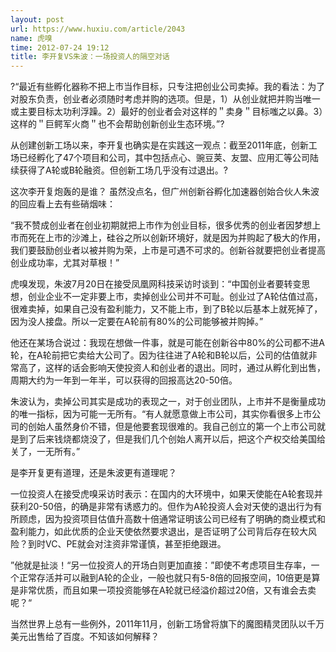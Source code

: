 ```yaml
---
layout: post
url: https://www.huxiu.com/article/2043
name: 虎嗅
time: 2012-07-24 19:12
title: 李开复VS朱波：一场投资人的隔空对话
---
```

?“最近有些孵化器称不把上市当作目标，只专注把创业公司卖掉。我的看法：为了对股东负责，创业者必须随时考虑并购的选项。但是，1）从创业就把并购当唯一或主要目标太功利浮躁。2）最好的创业者会对这样的＂卖身＂目标嗤之以鼻。3）这样的＂巨鳄军火商＂也不会帮助创新创业生态环境。”?

从创建创新工场以来，李开复也确实是在实践这一观点：截至2011年底，创新工场已经孵化了47个项目和公司，其中包括点心、豌豆荚、友盟、应用汇等公司陆续获得了A轮或B轮融资。但创新工场几乎没有过退出。?

这次李开复炮轰的是谁？ 虽然没点名，但广州创新谷孵化加速器创始合伙人朱波的回应看上去有些硝烟味：

“我不赞成创业者在创业初期就把上市作为创业目标，很多优秀的创业者因梦想上市而死在上市的沙滩上，硅谷之所以创新环境好，就是因为并购起了极大的作用，我们要鼓励创业者以被并购为荣，上市是可遇不可求的。创新谷就要把创业者提高创业成功率，尤其对草根！”

虎嗅发现，朱波7月20日在接受凤凰网科技采访时谈到：“中国创业者要转变思想，创业企业不一定非要上市，卖掉创业公司并不可耻。创业过了A轮估值过高，很难卖掉，如果自己没有盈利能力，又不能上市，到了B轮以后基本上就死掉了，因为没人接盘。所以一定要在A轮前有80%的公司能够被并购掉。”

他还在某场合说过：我现在想做一件事，就是可能在创新谷中80%的公司都不进A轮，在A轮前把它卖给大公司了。因为往往进了A轮和B轮以后，公司的估值就非常高了，这样的话会影响天使投资人和创业者的退出。同时，通过从孵化到出售，周期大约为一年到一年半，可以获得的回报高达20-50倍。

朱波认为，卖掉公司其实是成功的表现之一，对于创业团队，上市并不是衡量成功的唯一指标，因为可能一无所有。“有人就愿意做上市公司，其实你看很多上市公司的创始人虽然身价不错，但是他要套现很难的。我自己创立的第一个上市公司就是到了后来钱烧都烧没了，但是我们几个创始人离开以后，把这个产权交给美国给关了，一无所有。”

是李开复更有道理，还是朱波更有道理呢？

一位投资人在接受虎嗅采访时表示：在国内的大环境中，如果天使能在A轮套现并获利20-50倍，的确是非常有诱惑力的。但作为A轮投资人会对天使的退出行为有所顾虑，因为投资项目估值升高数十倍通常证明该公司已经有了明确的商业模式和盈利能力，如此优质的企业天使依然要求退出，是否证明了公司背后存在较大风险？到时VC、PE就会对注资非常谨慎，甚至拒绝跟进。

”他就是扯淡！“另一位投资人的开场白则更加直接：”即使不考虑项目生存率，一个正常存活并可以融到A轮的企业，一般也就只有5-8倍的回报空间，10倍更是算是非常优质，而且如果一项投资能够在A轮就已经溢价超过20倍，又有谁会去卖呢？“

当然世界上总有一些例外，2011年11月，创新工场曾将旗下的魔图精灵团队以千万美元出售给了百度。不知该如何解释？


